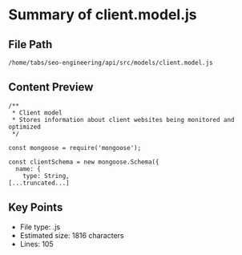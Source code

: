 # Summary of client.model.js
  
## File Path
`/home/tabs/seo-engineering/api/src/models/client.model.js`

## Content Preview
```
/**
 * Client model
 * Stores information about client websites being monitored and optimized
 */

const mongoose = require('mongoose');

const clientSchema = new mongoose.Schema({
  name: {
    type: String,
[...truncated...]
```

## Key Points
- File type: .js
- Estimated size: 1816 characters
- Lines: 105
